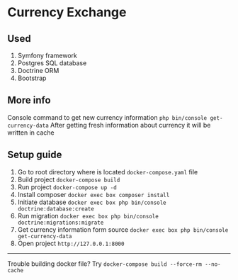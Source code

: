 # Currency Exchange

## Used
1. Symfony framework
2. Postgres SQL database
3. Doctrine ORM
4. Bootstrap

## More info
Console command to get new currency information `php bin/console get-currency-data`
After getting fresh information about currency it will be written in cache

## Setup guide
1. Go to root directory where is located `docker-compose.yaml` file
2. Build project `docker-compose build`
3. Run project `docker-compose up -d`
4. Install composer `docker exec box composer install`
5. Initiate database `docker exec box php bin/console doctrine:database:create`
6. Run migration `docker exec box php bin/console doctrine:migrations:migrate`
7. Get currency information form source `docker exec box php bin/console get-currency-data`
8. Open project `http://127.0.0.1:8000`

---
Trouble building docker file? Try `docker-compose build --force-rm --no-cache`